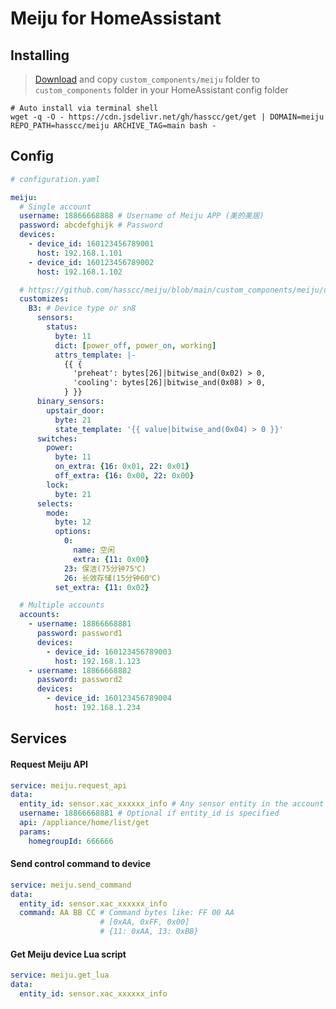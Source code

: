 # Meiju for HomeAssistant

## Installing

> [Download](https://github.com/hasscc/meiju/archive/main.zip) and copy `custom_components/meiju` folder to `custom_components` folder in your HomeAssistant config folder

```shell
# Auto install via terminal shell
wget -q -O - https://cdn.jsdelivr.net/gh/hasscc/get/get | DOMAIN=meiju REPO_PATH=hasscc/meiju ARCHIVE_TAG=main bash -
```


## Config

```yaml
# configuration.yaml

meiju:
  # Single account
  username: 18866668888 # Username of Meiju APP (美的美居)
  password: abcdefghijk # Password
  devices:
    - device_id: 160123456789001
      host: 192.168.1.101
    - device_id: 160123456789002
      host: 192.168.1.102

  # https://github.com/hasscc/meiju/blob/main/custom_components/meiju/device_customizes.yaml
  customizes:
    B3: # Device type or sn8
      sensors:
        status:
          byte: 11
          dict: [power_off, power_on, working]
          attrs_template: |-
            {{ {
              'preheat': bytes[26]|bitwise_and(0x02) > 0,
              'cooling': bytes[26]|bitwise_and(0x08) > 0,
            } }}
      binary_sensors:
        upstair_door:
          byte: 21
          state_template: '{{ value|bitwise_and(0x04) > 0 }}'
      switches:
        power:
          byte: 11
          on_extra: {16: 0x01, 22: 0x01}
          off_extra: {16: 0x00, 22: 0x00}
        lock:
          byte: 21
      selects:
        mode:
          byte: 12
          options:
            0:
              name: 空闲
              extra: {11: 0x00}
            23: 保洁(75分钟75℃)
            26: 长效存储(15分钟60℃)
          set_extra: {11: 0x02}

  # Multiple accounts
  accounts:
    - username: 18866668881
      password: password1
      devices:
        - device_id: 160123456789003
          host: 192.168.1.123
    - username: 18866668882
      password: password2
      devices:
        - device_id: 160123456789004
          host: 192.168.1.234
```


## Services

#### Request Meiju API
```yaml
service: meiju.request_api
data:
  entity_id: sensor.xac_xxxxxx_info # Any sensor entity in the account
  username: 18866668881 # Optional if entity_id is specified
  api: /appliance/home/list/get
  params:
    homegroupId: 666666
```

#### Send control command to device
```yaml
service: meiju.send_command
data:
  entity_id: sensor.xac_xxxxxx_info
  command: AA BB CC # Command bytes like: FF 00 AA
                    # [0xAA, 0xFF, 0x00]
                    # {11: 0xAA, 13: 0xBB}
```

#### Get Meiju device Lua script
```yaml
service: meiju.get_lua
data:
  entity_id: sensor.xac_xxxxxx_info
```
